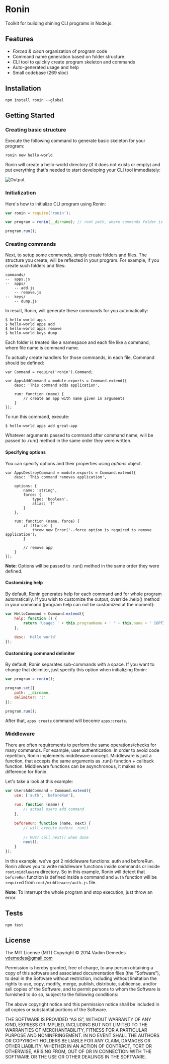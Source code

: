# Ronin

Toolkit for building shining CLI programs in Node.js.

## Features

- *Forced & clean* organization of program code
- Command name generation based on folder structure
- CLI tool to quickly create program skeleton and commands
- Auto-generated usage and help
- Small codebase (269 sloc)

## Installation

```
npm install ronin --global
```

## Getting Started

### Creating basic structure

Execute the following command to generate basic skeleton for your program:

```
ronin new hello-world
```

Ronin will create a hello-world directory (if it does not exists or empty) and put everything that's needed to start developing your CLI tool immediately:

![Output](http://cl.ly/image/3u1T073h2v1o/embed)

### Initialization

Here's how to initialize CLI program using Ronin:

```javascript
var ronin = require('ronin');

var program = ronin(__dirname); // root path, where commands folder is

program.run();
```

### Creating commands

Next, to setup some commends, simply create folders and files.
The structure you create, will be reflected in your program.
For example, if you create such folders and files:

```
commands/
--  apps.js
--  apps/
    -- add.js
    -- remove.js
--  keys/
    -- dump.js
```

In result, Ronin, will generate these commands for you automatically:

```
$ hello-world apps
$ hello-world apps add
$ hello-world apps remove
$ hello-world keys dump
```

Each folder is treated like a namespace and each file like a command, where file name is command name.

To actually create handlers for those commands, in each file, Command should be defined:

```
var Command = require('ronin').Command;

var AppsAddCommand = module.exports = Command.extend({
    desc: 'This command adds application',
    
    run: function (name) {
        // create an app with name given in arguments
    }
});
```

To run this command, execute:

```
$ hello-world apps add great-app
```

Whatever arguments passed to command after command name, will be passed to .run() method in the same order they were written.

#### Specifying options

You can specify options and their properties using *options* object.

```
var AppsDestroyCommand = module.exports = Command.extend({
    desc: 'This command removes application',
    
    options: {
        name: 'string',
        force: {
            type: 'boolean',
            alias: 'f'
        }
    },
    
    run: function (name, force) {
        if (!force) {
            throw new Error('--force option is required to remove application');
        }
        
        // remove app
    }
});
```

**Note**: Options will be passed to .run() method in the same order they were defined.

#### Customizing help

By default, Ronin generates help for each command and for whole program automatically.
If you wish to customize the output, override .help() method in your command (program help can not be customized at the moment):

```javascript
var HelloCommand = Command.extend({
    help: function () {
        return 'Usage: ' + this.programName + ' ' + this.name + ' [OPTIONS]';
    },
    
    desc: 'Hello world'
});
```

#### Customizing command delimiter

By default, Ronin separates sub-commands with a space.
If you want to change that delimiter, just specify this option when initializing Ronin:

```javascript
var program = ronin();

program.set({
    path: __dirname,
    delimiter: ':'
});

program.run();
```

After that, `apps create` command will become `apps:create`.


### Middleware

There are often requirements to perform the same operations/checks for many commands.
For example, user authentication.
In order to avoid code repetition, Ronin implements middleware concept.
Middleware is just a function, that accepts the same arguments as .run() function + callback function.
Middleware functions can be asynchronous, it makes no difference for Ronin.

Let's take a look at this example:

```javascript
var UsersAddCommand = Command.extend({
    use: ['auth', 'beforeRun'],
    
    run: function (name) {
        // actual users add command
    },
    
    beforeRun: function (name, next) {
        // will execute before .run()
        
        // MUST call next() when done
        next();
    }
});
```

In this example, we've got 2 middleware functions: auth and beforeRun.
Ronin allows you to write middleware functions inside commands or inside `root/middleware` directory.
So in this example, Ronin will detect that `beforeRun` function is defined inside a command and `auth` function will be `require`d from `root/middleware/auth.js` file.

**Note**: To interrupt the whole program and stop execution, just throw an error.


## Tests

```
npm test
```

## License

The MIT License (MIT) Copyright © 2014 Vadim Demedes vdemedes@gmail.com

Permission is hereby granted, free of charge, to any person obtaining a copy of this software and associated documentation files (the “Software”), to deal in the Software without restriction, including without limitation the rights to use, copy, modify, merge, publish, distribute, sublicense, and/or sell copies of the Software, and to permit persons to whom the Software is furnished to do so, subject to the following conditions:

The above copyright notice and this permission notice shall be included in all copies or substantial portions of the Software.

THE SOFTWARE IS PROVIDED “AS IS”, WITHOUT WARRANTY OF ANY KIND, EXPRESS OR IMPLIED, INCLUDING BUT NOT LIMITED TO THE WARRANTIES OF MERCHANTABILITY, FITNESS FOR A PARTICULAR PURPOSE AND NONINFRINGEMENT. IN NO EVENT SHALL THE AUTHORS OR COPYRIGHT HOLDERS BE LIABLE FOR ANY CLAIM, DAMAGES OR OTHER LIABILITY, WHETHER IN AN ACTION OF CONTRACT, TORT OR OTHERWISE, ARISING FROM, OUT OF OR IN CONNECTION WITH THE SOFTWARE OR THE USE OR OTHER DEALINGS IN THE SOFTWARE.